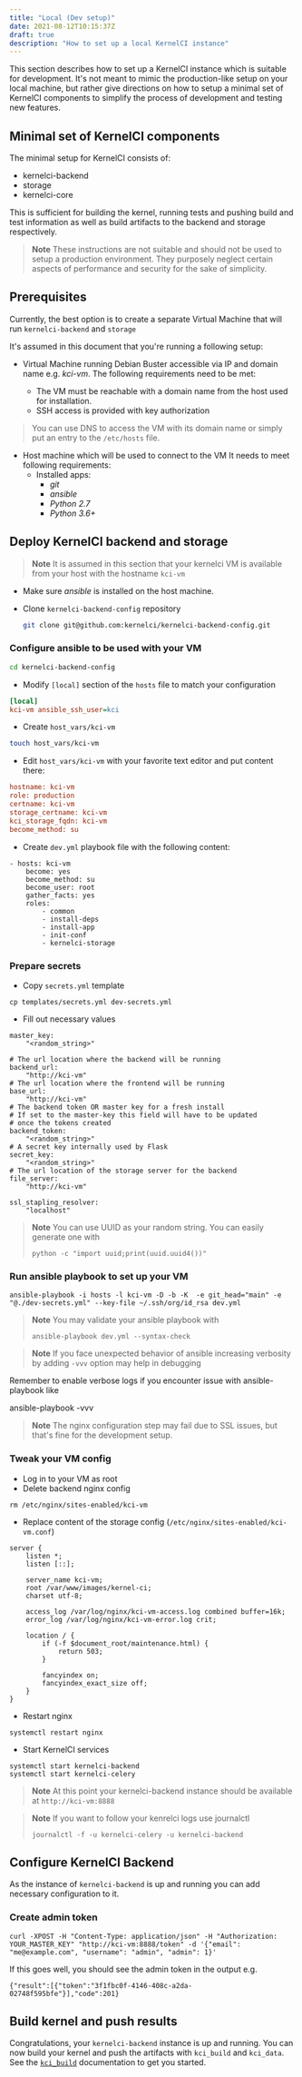 ```yaml
---
title: "Local (Dev setup)"
date: 2021-08-12T10:15:37Z
draft: true
description: "How to set up a local KernelCI instance"
---
```


This section describes how to set up a KernelCI instance which is suitable for development. It's not meant to mimic the production-like setup on your local machine, but rather give directions on how to setup a minimal set of KernelCI components to simplify the process of development and testing new features.

## Minimal set of KernelCI components

The minimal setup for KernelCI consists of:

- kernelci-backend
- storage
- kernelci-core

This is sufficient for building the kernel, running tests and pushing build and test information as well as build artifacts to the backend and storage respectively.

> **Note**
> These instructions are not suitable and should not be used to setup a production environment. They purposely neglect certain aspects of performance and security for the sake of simplicity.

## Prerequisites

Currently, the best option is to create a separate Virtual Machine that will run `kernelci-backend` and `storage`

It's assumed in this document that you're running a following setup:

- Virtual Machine running Debian Buster accessible via IP and domain name e.g. _kci-vm_. The following requirements need to be met:

   - The VM must be reachable with a domain name from the host used for installation.
   - SSH access is provided with key authorization

> You can use DNS to access the VM with its domain name or simply put an entry to the `/etc/hosts` file.

- Host machine which will be used to connect to the VM
   It needs to meet following requirements:
    - Installed apps:
      - _git_
      - _ansible_
      - _Python 2.7_
      - _Python 3.6+_

## Deploy KernelCI backend and storage

> **Note** It is assumed in this section that your kernelci VM is available from your host with the hostname `kci-vm`

- Make sure _ansible_ is installed on the host machine.
- Clone `kernelci-backend-config` repository

    ```bash
    git clone git@github.com:kernelci/kernelci-backend-config.git
    ```

### Configure ansible to be used with your VM

```bash
cd kernelci-backend-config
```

- Modify `[local]` section of the `hosts` file to match your configuration

```ini
[local]
kci-vm ansible_ssh_user=kci
```

- Create `host_vars/kci-vm`

```bash
touch host_vars/kci-vm
```

- Edit `host_vars/kci-vm` with your favorite text editor and put content there:

```ini
hostname: kci-vm 
role: production
certname: kci-vm
storage_certname: kci-vm
kci_storage_fqdn: kci-vm
become_method: su
```

- Create `dev.yml` playbook file with the following content:

```
- hosts: kci-vm
    become: yes
    become_method: su
    become_user: root
    gather_facts: yes
    roles:
        - common
        - install-deps
        - install-app
        - init-conf
        - kernelci-storage
```

### Prepare secrets

- Copy `secrets.yml` template

```
cp templates/secrets.yml dev-secrets.yml
```

- Fill out necessary values

```
master_key:
    "<random_string>"

# The url location where the backend will be running
backend_url:
    "http://kci-vm"
# The url location where the frontend will be running
base_url:
    "http://kci-vm"
# The backend token OR master key for a fresh install
# If set to the master-key this field will have to be updated
# once the tokens created
backend_token:
    "<random_string>"
# A secret key internally used by Flask
secret_key:
    "<random_string>"
# The url location of the storage server for the backend
file_server:
    "http://kci-vm"
```

```
ssl_stapling_resolver:
    "localhost"
```

> **Note** You can use UUID as your random string. You can easily generate one with
> ```
> python -c "import uuid;print(uuid.uuid4())"
> ```

### Run ansible playbook to set up your VM

```
ansible-playbook -i hosts -l kci-vm -D -b -K  -e git_head="main" -e "@./dev-secrets.yml" --key-file ~/.ssh/org/id_rsa dev.yml
```

> **Note** You may validate your ansible playbook with
> ```
> ansible-playbook dev.yml --syntax-check
> ```

> **Note** If you face unexpected behavior of ansible increasing verbosity by adding `-vvv` option may help in debugging

Remember to enable verbose logs if you encounter issue with ansible-playbook like

ansible-playbook -vvv

> **Note** The nginx configuration step may fail due to SSL issues, but that's fine for the development setup.

### Tweak your VM config

- Log in to your VM as root
- Delete backend nginx config

```
rm /etc/nginx/sites-enabled/kci-vm
```

- Replace content of the storage config (`/etc/nginx/sites-enabled/kci-vm.conf`)

```
server {
    listen *;
    listen [::];

    server_name kci-vm;
    root /var/www/images/kernel-ci;
    charset utf-8;

    access_log /var/log/nginx/kci-vm-access.log combined buffer=16k;
    error_log /var/log/nginx/kci-vm-error.log crit;

    location / {
        if (-f $document_root/maintenance.html) {
            return 503;
        }

        fancyindex on;
        fancyindex_exact_size off;
    }
}
```

- Restart nginx

```
systemctl restart nginx
```

- Start KernelCI services

```
systemctl start kernelci-backend
systemctl start kernelci-celery
```

> **Note** At this point your kernelci-backend instance should be available at `http://kci-vm:8888`

> **Note** If you want to follow your kenrelci logs use journalctl
> ```
> journalctl -f -u kernelci-celery -u kernelci-backend
> ```

## Configure KernelCI Backend

As the instance of `kernelci-backend` is up and running you can add necessary configuration to it.

### Create admin token

```
curl -XPOST -H "Content-Type: application/json" -H "Authorization: YOUR_MASTER_KEY" "http://kci-vm:8888/token" -d '{"email": "me@example.com", "username": "admin", "admin": 1}'
```

If this goes well, you should see the admin token in the output
e.g.

```
{"result":[{"token":"3f1fbc0f-4146-408c-a2da-02748f595bfe"}],"code":201}
```

## Build kernel and push results

Congratulations, your `kernelci-backend` instance is up and running.
You can now build your kernel and push the artifacts with `kci_build` and `kci_data`.
See the [`kci_build`](https://kernelci.org/docs/core/kci_build/) documentation to get you started.
